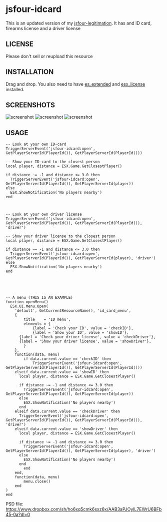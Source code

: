 # jsfour-idcard
This is an updated version of my <a href="https://github.com/jonassvensson4/jsfour-legitimation">jsfour-legitimation<a/>. It has and ID card, firearms license and a driver license

## LICENSE
Please don't sell or reupload this resource

## INSTALLATION
Drag and drop. 
You also need to have <a href="https://github.com/ESX-Org/es_extended">es_extended</a> and <a href="https://github.com/ESX-Org/esx_license">esx_license</a> installed.


## SCREENSHOTS
![screenshot](https://i.gyazo.com/645a490f474296a9c5ce2a05a16a33c9.png)
![screenshot](https://i.gyazo.com/f4c14b2efe6f0ff8c88098a4a524e8be.png)
![screenshot](https://i.gyazo.com/0318d7025b040990413f8d2d97938063.png)

## USAGE
```
-- Look at your own ID-card
TriggerServerEvent('jsfour-idcard:open', GetPlayerServerId(PlayerId()), GetPlayerServerId(PlayerId()))

-- Show your ID-card to the closest person
local player, distance = ESX.Game.GetClosestPlayer()

if distance ~= -1 and distance <= 3.0 then
  TriggerServerEvent('jsfour-idcard:open', GetPlayerServerId(PlayerId()), GetPlayerServerId(player))
else
  ESX.ShowNotification('No players nearby')
end



-- Look at your own driver license
TriggerServerEvent('jsfour-idcard:open', GetPlayerServerId(PlayerId()), GetPlayerServerId(PlayerId()), 'driver')

-- Show your driver license to the closest person
local player, distance = ESX.Game.GetClosestPlayer()

if distance ~= -1 and distance <= 3.0 then
  TriggerServerEvent('jsfour-idcard:open', GetPlayerServerId(PlayerId()), GetPlayerServerId(player), 'driver')
else
  ESX.ShowNotification('No players nearby')
end





-- A menu (THIS IS AN EXAMPLE)
function openMenu()
  ESX.UI.Menu.Open(
	'default', GetCurrentResourceName(), 'id_card_menu',
	{
		title    = 'ID menu',
		elements = {
			{label = 'Check your ID', value = 'checkID'},
			{label = 'Show your ID', value = 'showID'},
      {label = 'Check your driver license', value = 'checkDriver'},
      {label = 'Show your driver license', value = 'showDriver'},
		}
	},
	function(data, menu)
		if data.current.value == 'checkID' then
			TriggerServerEvent('jsfour-idcard:open', GetPlayerServerId(PlayerId()), GetPlayerServerId(PlayerId()))
    elseif data.current.value == 'showID' then
      local player, distance = ESX.Game.GetClosestPlayer()

      if distance ~= -1 and distance <= 3.0 then
        TriggerServerEvent('jsfour-idcard:open', GetPlayerServerId(PlayerId()), GetPlayerServerId(player))
      else
        ESX.ShowNotification('No players nearby')
      end
    elseif data.current.value == 'checkDriver' then
      TriggerServerEvent('jsfour-idcard:open', GetPlayerServerId(PlayerId()), GetPlayerServerId(PlayerId()), 'driver')
    elseif data.current.value == 'showDriver' then
      local player, distance = ESX.Game.GetClosestPlayer()

      if distance ~= -1 and distance <= 3.0 then
        TriggerServerEvent('jsfour-idcard:open', GetPlayerServerId(PlayerId()), GetPlayerServerId(player), 'driver')
      else
        ESX.ShowNotification('No players nearby')
      end
		end
	end,
	function(data, menu)
		menu.close()
	end
)
end
```

PSD file: https://www.dropbox.com/sh/ho6xq5cmk6sxz6x/AAB3aPJOylL7EWrU6BFb45-0a?dl=0
